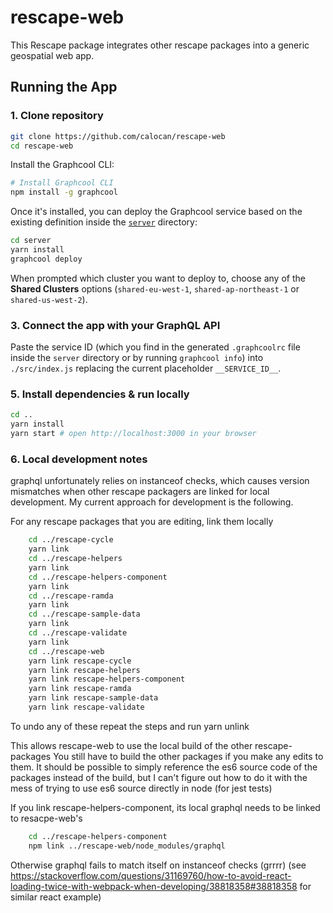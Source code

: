 # rescape-web

This Rescape package integrates other rescape packages into a generic geospatial web app.

## Running the App

### 1. Clone repository

```sh
git clone https://github.com/calocan/rescape-web
cd rescape-web
```

Install the Graphcool CLI:

```sh
# Install Graphcool CLI
npm install -g graphcool
```

Once it's installed, you can deploy the Graphcool service based on the existing definition inside the [`server`](./server) directory:

```sh
cd server
yarn install
graphcool deploy
```

When prompted which cluster you want to deploy to, choose any of the **Shared Clusters** options (`shared-eu-west-1`, `shared-ap-northeast-1` or `shared-us-west-2`).

### 3. Connect the app with your GraphQL API

Paste the service ID (which you find in the generated `.graphcoolrc` file inside the `server` directory or by running `graphcool info`) into `./src/index.js` replacing the current placeholder `__SERVICE_ID__`. 

### 5. Install dependencies & run locally

```sh
cd ..
yarn install
yarn start # open http://localhost:3000 in your browser
```

### 6. Local development notes
graphql unfortunately relies on instanceof checks, which causes version mismatches when other rescape packagers are linked
for local development. My current approach for development is the following.

For any rescape packages that you are editing, link them locally

```sh
    cd ../rescape-cycle
    yarn link
    cd ../rescape-helpers
    yarn link
    cd ../rescape-helpers-component
    yarn link
    cd ../rescape-ramda
    yarn link
    cd ../rescape-sample-data
    yarn link
    cd ../rescape-validate
    yarn link
    cd ../rescape-web
    yarn link rescape-cycle
    yarn link rescape-helpers
    yarn link rescape-helpers-component
    yarn link rescape-ramda
    yarn link rescape-sample-data
    yarn link rescape-validate
```

To undo any of these repeat the steps and run yarn unlink

This allows rescape-web to use the local build of the other rescape-packages
You still have to build the other packages if you make any edits to them.
It should be possible to simply reference the es6 source code of the packages instead of the build,
but I can't figure out how to do it with the mess of trying to use es6 source directly in node (for jest tests)

If you link rescape-helpers-component, its local graphql needs to be linked to resacpe-web's
```sh
    cd ../rescape-helpers-component
    npm link ../rescape-web/node_modules/graphql
```
Otherwise graphql fails to match itself on instanceof checks (grrrr)
(see https://stackoverflow.com/questions/31169760/how-to-avoid-react-loading-twice-with-webpack-when-developing/38818358#38818358
for similar react example)



